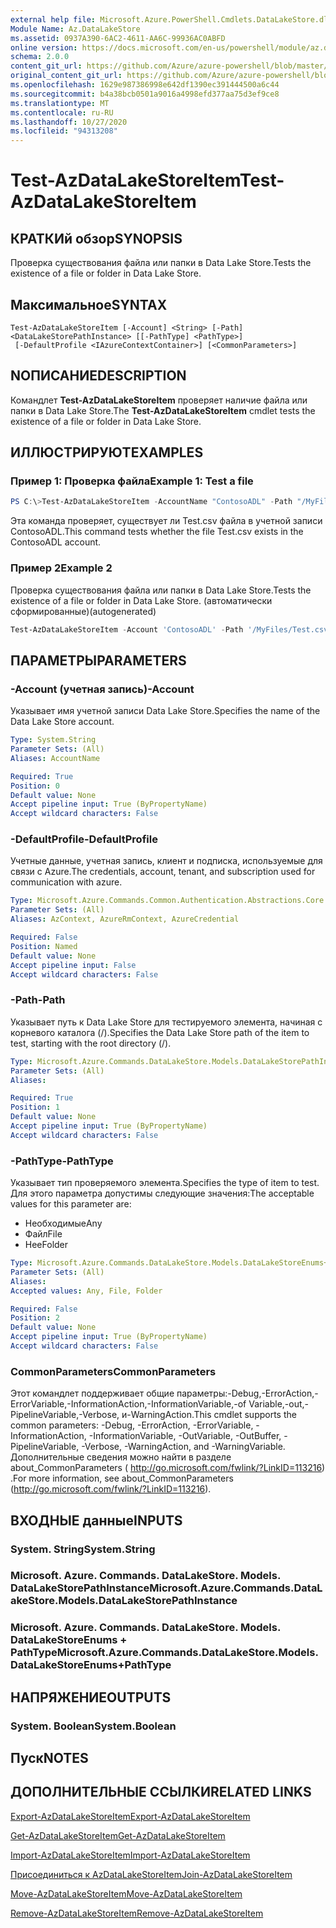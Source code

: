 ```yaml
---
external help file: Microsoft.Azure.PowerShell.Cmdlets.DataLakeStore.dll-Help.xml
Module Name: Az.DataLakeStore
ms.assetid: 0937A390-6AC2-4611-AA6C-99936AC0ABFD
online version: https://docs.microsoft.com/en-us/powershell/module/az.datalakestore/test-azdatalakestoreitem
schema: 2.0.0
content_git_url: https://github.com/Azure/azure-powershell/blob/master/src/DataLakeStore/DataLakeStore/help/Test-AzDataLakeStoreItem.md
original_content_git_url: https://github.com/Azure/azure-powershell/blob/master/src/DataLakeStore/DataLakeStore/help/Test-AzDataLakeStoreItem.md
ms.openlocfilehash: 1629e987386998e642df1390ec391444500a6c44
ms.sourcegitcommit: b4a38bcb0501a9016a4998efd377aa75d3ef9ce8
ms.translationtype: MT
ms.contentlocale: ru-RU
ms.lasthandoff: 10/27/2020
ms.locfileid: "94313208"
---
```

# <span data-ttu-id="c6e9f-101">Test-AzDataLakeStoreItem</span><span class="sxs-lookup"><span data-stu-id="c6e9f-101">Test-AzDataLakeStoreItem</span></span>

## <span data-ttu-id="c6e9f-102">КРАТКИй обзор</span><span class="sxs-lookup"><span data-stu-id="c6e9f-102">SYNOPSIS</span></span>
<span data-ttu-id="c6e9f-103">Проверка существования файла или папки в Data Lake Store.</span><span class="sxs-lookup"><span data-stu-id="c6e9f-103">Tests the existence of a file or folder in Data Lake Store.</span></span>

## <span data-ttu-id="c6e9f-104">Максимальное</span><span class="sxs-lookup"><span data-stu-id="c6e9f-104">SYNTAX</span></span>

```
Test-AzDataLakeStoreItem [-Account] <String> [-Path] <DataLakeStorePathInstance> [[-PathType] <PathType>]
 [-DefaultProfile <IAzureContextContainer>] [<CommonParameters>]
```

## <span data-ttu-id="c6e9f-105">NОПИСАНИЕ</span><span class="sxs-lookup"><span data-stu-id="c6e9f-105">DESCRIPTION</span></span>
<span data-ttu-id="c6e9f-106">Командлет **Test-AzDataLakeStoreItem** проверяет наличие файла или папки в Data Lake Store.</span><span class="sxs-lookup"><span data-stu-id="c6e9f-106">The **Test-AzDataLakeStoreItem** cmdlet tests the existence of a file or folder in Data Lake Store.</span></span>

## <span data-ttu-id="c6e9f-107">ИЛЛЮСТРИРУЮТ</span><span class="sxs-lookup"><span data-stu-id="c6e9f-107">EXAMPLES</span></span>

### <span data-ttu-id="c6e9f-108">Пример 1: Проверка файла</span><span class="sxs-lookup"><span data-stu-id="c6e9f-108">Example 1: Test a file</span></span>
```powershell
PS C:\>Test-AzDataLakeStoreItem -AccountName "ContosoADL" -Path "/MyFiles/Test.csv"
```

<span data-ttu-id="c6e9f-109">Эта команда проверяет, существует ли Test.csv файла в учетной записи ContosoADL.</span><span class="sxs-lookup"><span data-stu-id="c6e9f-109">This command tests whether the file Test.csv exists in the ContosoADL account.</span></span>

### <span data-ttu-id="c6e9f-110">Пример 2</span><span class="sxs-lookup"><span data-stu-id="c6e9f-110">Example 2</span></span>

<span data-ttu-id="c6e9f-111">Проверка существования файла или папки в Data Lake Store.</span><span class="sxs-lookup"><span data-stu-id="c6e9f-111">Tests the existence of a file or folder in Data Lake Store.</span></span> <span data-ttu-id="c6e9f-112">(автоматически сформированные)</span><span class="sxs-lookup"><span data-stu-id="c6e9f-112">(autogenerated)</span></span>

<!-- Aladdin Generated Example -->
```powershell
Test-AzDataLakeStoreItem -Account 'ContosoADL' -Path '/MyFiles/Test.csv' -PathType Any
```

## <span data-ttu-id="c6e9f-113">ПАРАМЕТРЫ</span><span class="sxs-lookup"><span data-stu-id="c6e9f-113">PARAMETERS</span></span>

### <span data-ttu-id="c6e9f-114">-Account (учетная запись)</span><span class="sxs-lookup"><span data-stu-id="c6e9f-114">-Account</span></span>
<span data-ttu-id="c6e9f-115">Указывает имя учетной записи Data Lake Store.</span><span class="sxs-lookup"><span data-stu-id="c6e9f-115">Specifies the name of the Data Lake Store account.</span></span>

```yaml
Type: System.String
Parameter Sets: (All)
Aliases: AccountName

Required: True
Position: 0
Default value: None
Accept pipeline input: True (ByPropertyName)
Accept wildcard characters: False
```

### <span data-ttu-id="c6e9f-116">-DefaultProfile</span><span class="sxs-lookup"><span data-stu-id="c6e9f-116">-DefaultProfile</span></span>
<span data-ttu-id="c6e9f-117">Учетные данные, учетная запись, клиент и подписка, используемые для связи с Azure.</span><span class="sxs-lookup"><span data-stu-id="c6e9f-117">The credentials, account, tenant, and subscription used for communication with azure.</span></span>

```yaml
Type: Microsoft.Azure.Commands.Common.Authentication.Abstractions.Core.IAzureContextContainer
Parameter Sets: (All)
Aliases: AzContext, AzureRmContext, AzureCredential

Required: False
Position: Named
Default value: None
Accept pipeline input: False
Accept wildcard characters: False
```

### <span data-ttu-id="c6e9f-118">-Path</span><span class="sxs-lookup"><span data-stu-id="c6e9f-118">-Path</span></span>
<span data-ttu-id="c6e9f-119">Указывает путь к Data Lake Store для тестируемого элемента, начиная с корневого каталога (/).</span><span class="sxs-lookup"><span data-stu-id="c6e9f-119">Specifies the Data Lake Store path of the item to test, starting with the root directory (/).</span></span>

```yaml
Type: Microsoft.Azure.Commands.DataLakeStore.Models.DataLakeStorePathInstance
Parameter Sets: (All)
Aliases:

Required: True
Position: 1
Default value: None
Accept pipeline input: True (ByPropertyName)
Accept wildcard characters: False
```

### <span data-ttu-id="c6e9f-120">-PathType</span><span class="sxs-lookup"><span data-stu-id="c6e9f-120">-PathType</span></span>
<span data-ttu-id="c6e9f-121">Указывает тип проверяемого элемента.</span><span class="sxs-lookup"><span data-stu-id="c6e9f-121">Specifies the type of item to test.</span></span>
<span data-ttu-id="c6e9f-122">Для этого параметра допустимы следующие значения:</span><span class="sxs-lookup"><span data-stu-id="c6e9f-122">The acceptable values for this parameter are:</span></span>
- <span data-ttu-id="c6e9f-123">Необходимые</span><span class="sxs-lookup"><span data-stu-id="c6e9f-123">Any</span></span> 
- <span data-ttu-id="c6e9f-124">Файл</span><span class="sxs-lookup"><span data-stu-id="c6e9f-124">File</span></span> 
- <span data-ttu-id="c6e9f-125">Нее</span><span class="sxs-lookup"><span data-stu-id="c6e9f-125">Folder</span></span>

```yaml
Type: Microsoft.Azure.Commands.DataLakeStore.Models.DataLakeStoreEnums+PathType
Parameter Sets: (All)
Aliases:
Accepted values: Any, File, Folder

Required: False
Position: 2
Default value: None
Accept pipeline input: True (ByPropertyName)
Accept wildcard characters: False
```

### <span data-ttu-id="c6e9f-126">CommonParameters</span><span class="sxs-lookup"><span data-stu-id="c6e9f-126">CommonParameters</span></span>
<span data-ttu-id="c6e9f-127">Этот командлет поддерживает общие параметры:-Debug,-ErrorAction,-ErrorVariable,-InformationAction,-InformationVariable,-of Variable,-out,-PipelineVariable,-Verbose, и-WarningAction.</span><span class="sxs-lookup"><span data-stu-id="c6e9f-127">This cmdlet supports the common parameters: -Debug, -ErrorAction, -ErrorVariable, -InformationAction, -InformationVariable, -OutVariable, -OutBuffer, -PipelineVariable, -Verbose, -WarningAction, and -WarningVariable.</span></span> <span data-ttu-id="c6e9f-128">Дополнительные сведения можно найти в разделе about_CommonParameters ( http://go.microsoft.com/fwlink/?LinkID=113216) .</span><span class="sxs-lookup"><span data-stu-id="c6e9f-128">For more information, see about_CommonParameters (http://go.microsoft.com/fwlink/?LinkID=113216).</span></span>

## <span data-ttu-id="c6e9f-129">ВХОДНЫЕ данные</span><span class="sxs-lookup"><span data-stu-id="c6e9f-129">INPUTS</span></span>

### <span data-ttu-id="c6e9f-130">System. String</span><span class="sxs-lookup"><span data-stu-id="c6e9f-130">System.String</span></span>

### <span data-ttu-id="c6e9f-131">Microsoft. Azure. Commands. DataLakeStore. Models. DataLakeStorePathInstance</span><span class="sxs-lookup"><span data-stu-id="c6e9f-131">Microsoft.Azure.Commands.DataLakeStore.Models.DataLakeStorePathInstance</span></span>

### <span data-ttu-id="c6e9f-132">Microsoft. Azure. Commands. DataLakeStore. Models. DataLakeStoreEnums + PathType</span><span class="sxs-lookup"><span data-stu-id="c6e9f-132">Microsoft.Azure.Commands.DataLakeStore.Models.DataLakeStoreEnums+PathType</span></span>

## <span data-ttu-id="c6e9f-133">НАПРЯЖЕНИЕ</span><span class="sxs-lookup"><span data-stu-id="c6e9f-133">OUTPUTS</span></span>

### <span data-ttu-id="c6e9f-134">System. Boolean</span><span class="sxs-lookup"><span data-stu-id="c6e9f-134">System.Boolean</span></span>

## <span data-ttu-id="c6e9f-135">Пуск</span><span class="sxs-lookup"><span data-stu-id="c6e9f-135">NOTES</span></span>

## <span data-ttu-id="c6e9f-136">ДОПОЛНИТЕЛЬНЫЕ ССЫЛКИ</span><span class="sxs-lookup"><span data-stu-id="c6e9f-136">RELATED LINKS</span></span>

[<span data-ttu-id="c6e9f-137">Export-AzDataLakeStoreItem</span><span class="sxs-lookup"><span data-stu-id="c6e9f-137">Export-AzDataLakeStoreItem</span></span>](./Export-AzDataLakeStoreItem.md)

[<span data-ttu-id="c6e9f-138">Get-AzDataLakeStoreItem</span><span class="sxs-lookup"><span data-stu-id="c6e9f-138">Get-AzDataLakeStoreItem</span></span>](./Get-AzDataLakeStoreItem.md)

[<span data-ttu-id="c6e9f-139">Import-AzDataLakeStoreItem</span><span class="sxs-lookup"><span data-stu-id="c6e9f-139">Import-AzDataLakeStoreItem</span></span>](./Import-AzDataLakeStoreItem.md)

[<span data-ttu-id="c6e9f-140">Присоединиться к AzDataLakeStoreItem</span><span class="sxs-lookup"><span data-stu-id="c6e9f-140">Join-AzDataLakeStoreItem</span></span>](./Join-AzDataLakeStoreItem.md)

[<span data-ttu-id="c6e9f-141">Move-AzDataLakeStoreItem</span><span class="sxs-lookup"><span data-stu-id="c6e9f-141">Move-AzDataLakeStoreItem</span></span>](./Move-AzDataLakeStoreItem.md)

[<span data-ttu-id="c6e9f-142">Remove-AzDataLakeStoreItem</span><span class="sxs-lookup"><span data-stu-id="c6e9f-142">Remove-AzDataLakeStoreItem</span></span>](./Remove-AzDataLakeStoreItem.md)


